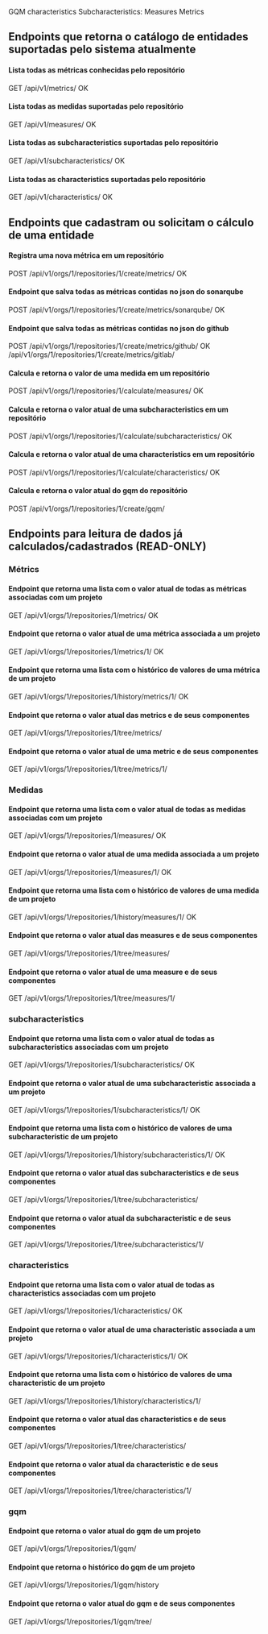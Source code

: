 GQM
characteristics
Subcharacteristics:
Measures
Metrics


## Endpoints que retorna o catálogo de entidades suportadas pelo sistema atualmente

#### Lista todas as métricas conhecidas pelo repositório
GET /api/v1/metrics/ OK

#### Lista todas as medidas suportadas pelo repositório
GET /api/v1/measures/ OK

#### Lista todas as subcharacteristics suportadas pelo repositório
GET /api/v1/subcharacteristics/ OK

#### Lista todas as characteristics suportadas pelo repositório
GET /api/v1/characteristics/ OK




## Endpoints que cadastram ou solicitam o cálculo de uma entidade

#### Registra uma nova **métrica** em um repositório
POST /api/v1/orgs/1/repositories/1/create/metrics/ OK

#### Endpoint que salva todas as métricas contidas no json do sonarqube
POST /api/v1/orgs/1/repositories/1/create/metrics/sonarqube/ OK

#### Endpoint que salva todas as métricas contidas no json do github
POST /api/v1/orgs/1/repositories/1/create/metrics/github/ OK
/api/v1/orgs/1/repositories/1/create/metrics/gitlab/

#### Calcula e retorna o valor de uma **medida** em um repositório
POST /api/v1/orgs/1/repositories/1/calculate/measures/ OK

#### Calcula e retorna o valor atual de uma **subcharacteristics** em um repositório
POST /api/v1/orgs/1/repositories/1/calculate/subcharacteristics/ OK

#### Calcula e retorna o valor atual de uma **characteristics** em um repositório
POST /api/v1/orgs/1/repositories/1/calculate/characteristics/ OK

#### Calcula e retorna o valor atual do **gqm** do repositório
POST /api/v1/orgs/1/repositories/1/create/gqm/


## Endpoints para leitura de dados já calculados/cadastrados (READ-ONLY)

### Métrics

#### Endpoint que retorna uma lista com o valor atual de todas as métricas associadas com um projeto
GET /api/v1/orgs/1/repositories/1/metrics/ OK

#### Endpoint que retorna o valor atual de uma métrica associada a um projeto
GET /api/v1/orgs/1/repositories/1/metrics/1/ OK

#### Endpoint que retorna uma lista com o histórico de valores de uma métrica de um projeto
GET /api/v1/orgs/1/repositories/1/history/metrics/1/ OK

#### Endpoint que retorna o valor atual das metrics e de seus componentes
GET /api/v1/orgs/1/repositories/1/tree/metrics/

#### Endpoint que retorna o valor atual de uma metric e de seus componentes
GET /api/v1/orgs/1/repositories/1/tree/metrics/1/


### Medidas

#### Endpoint que retorna uma lista com o valor atual de todas as medidas associadas com um projeto
GET /api/v1/orgs/1/repositories/1/measures/ OK

#### Endpoint que retorna o valor atual de uma medida associada a um projeto
GET /api/v1/orgs/1/repositories/1/measures/1/ OK

#### Endpoint que retorna uma lista com o histórico de valores de uma medida de um projeto
GET /api/v1/orgs/1/repositories/1/history/measures/1/ OK

#### Endpoint que retorna o valor atual das measures e de seus componentes
GET /api/v1/orgs/1/repositories/1/tree/measures/

#### Endpoint que retorna o valor atual de uma measure e de seus componentes
GET /api/v1/orgs/1/repositories/1/tree/measures/1/


### subcharacteristics

#### Endpoint que retorna uma lista com o valor atual de todas as subcharacteristics associadas com um projeto
GET /api/v1/orgs/1/repositories/1/subcharacteristics/ OK

#### Endpoint que retorna o valor atual de uma subcharacteristic associada a um projeto
GET /api/v1/orgs/1/repositories/1/subcharacteristics/1/ OK

#### Endpoint que retorna uma lista com o histórico de valores de uma subcharacteristic de um projeto
GET /api/v1/orgs/1/repositories/1/history/subcharacteristics/1/ OK

#### Endpoint que retorna o valor atual das subcharacteristics e de seus componentes
GET /api/v1/orgs/1/repositories/1/tree/subcharacteristics/

#### Endpoint que retorna o valor atual da subcharacteristic e de seus componentes
GET /api/v1/orgs/1/repositories/1/tree/subcharacteristics/1/


### characteristics

#### Endpoint que retorna uma lista com o valor atual de todas as characteristics associadas com um projeto
GET /api/v1/orgs/1/repositories/1/characteristics/ OK

#### Endpoint que retorna o valor atual de uma characteristic associada a um projeto
GET /api/v1/orgs/1/repositories/1/characteristics/1/ OK

#### Endpoint que retorna uma lista com o histórico de valores de uma characteristic de um projeto
GET /api/v1/orgs/1/repositories/1/history/characteristics/1/

#### Endpoint que retorna o valor atual das characteristics e de seus componentes
GET /api/v1/orgs/1/repositories/1/tree/characteristics/

#### Endpoint que retorna o valor atual da characteristic e de seus componentes
GET /api/v1/orgs/1/repositories/1/tree/characteristics/1/


### gqm

#### Endpoint que retorna o valor atual do gqm de um projeto
GET /api/v1/orgs/1/repositories/1/gqm/

#### Endpoint que retorna o histórico do gqm de um projeto
GET /api/v1/orgs/1/repositories/1/gqm/history


#### Endpoint que retorna o valor atual do gqm e de seus componentes
GET /api/v1/orgs/1/repositories/1/gqm/tree/
